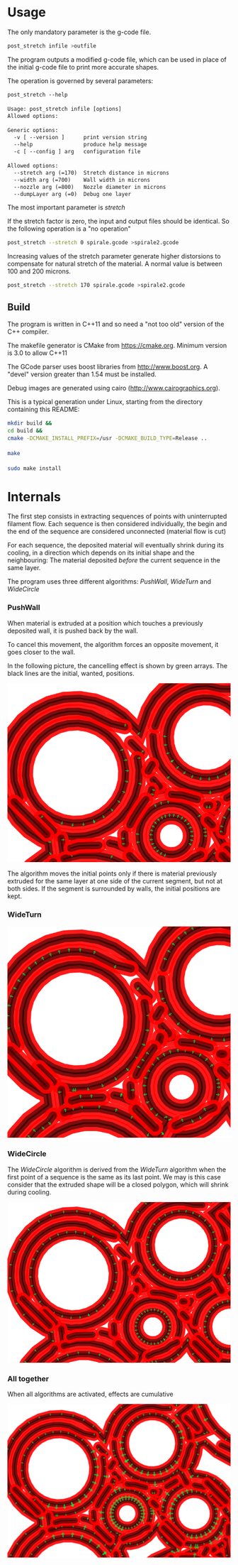 # Usage

The only mandatory parameter is the g-code file.

```sh
post_stretch infile >outfile
```

The program outputs a modified g-code file, which can be used in place of the initial g-code file
to print more accurate shapes.

The operation is governed by several parameters:

```
post_stretch --help

Usage: post_stretch infile [options]
Allowed options:

Generic options:
  -v [ --version ]      print version string
  --help                produce help message
  -c [ --config ] arg   configuration file

Allowed options:
  --stretch arg (=170)  Stretch distance in microns
  --width arg (=700)    Wall width in microns
  --nozzle arg (=800)   Nozzle diameter in microns
  --dumpLayer arg (=0)  Debug one layer
```

The most important parameter is _stretch_

If the stretch factor is zero, the input and output files should be identical.
So the following operation is a "no operation"

```sh
post_stretch --stretch 0 spirale.gcode >spirale2.gcode
```

Increasing values of the stretch parameter generate higher distorsions to compensate
for natural stretch of the material. A normal value is between 100 and 200 microns.

```sh
post_stretch --stretch 170 spirale.gcode >spirale2.gcode
```

## Build

The program is written in C++11 and so need a "not too old" version of the C++ compiler.

The makefile generator is CMake from https://cmake.org. Minimum version is 3.0 to allow C++11

The GCode parser uses boost libraries from http://www.boost.org. A "devel" version greater than 1.54 must be installed.

Debug images are generated using cairo (http://www.cairographics.org).


This is a typical generation under Linux, starting from the directory containing this README:

```sh
mkdir build &&
cd build &&
cmake -DCMAKE_INSTALL_PREFIX=/usr -DCMAKE_BUILD_TYPE=Release ..

make

sudo make install
```



# Internals


The first step consists in extracting sequences of points with uninterrupted
filament flow. Each sequence is then considered individually, the begin and
the end of the sequence are considered unconnected (material flow is cut)

For each sequence, the deposited material will eventually shrink during its cooling,
in a direction which depends on its initial shape and the neighbouring:
The material deposited *before* the current sequence in the same layer.

The program uses three different algorithms: *PushWall*, *WideTurn* and *WideCircle*

### PushWall

When material is extruded at a position which touches a previously deposited wall,
it is pushed back by the wall.

To cancel this movement, the algorithm forces an opposite movement, it goes closer to the wall.

In the following picture, the cancelling effect is shown by green arrays. The black lines are the initial, wanted, positions.

![pushwall](images/pushwall.png)

The algorithm moves the initial points only if there is material previously extruded for the same layer
at one side of the current segment, but not at both sides. If the segment is surrounded by walls, the initial positions
are kept.

### WideTurn

![wideturn](images/wideturn.png)

### WideCircle

The *WideCircle* algorithm is derived from the *WideTurn* algorithm when the first point
of a sequence is the same as its last point. We may is this case consider that the extruded shape
will be a closed polygon, which will shrink during cooling.

![widecircle](images/widecircle.png)


### All together

When all algorithms are activated, effects are cumulative

![cumulative](images/cumulative.png)
